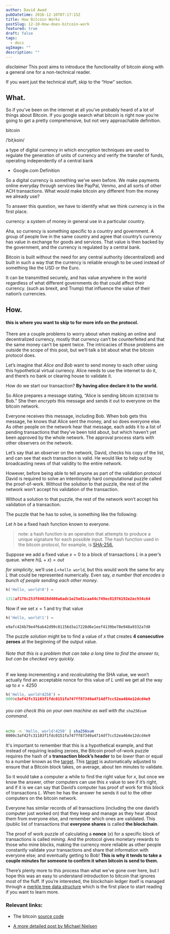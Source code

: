 ```yaml
---
author: David Awad
pubDatetime: 2016-12-10T07:17:15Z
title: How Bitcoin Works
postSlug: 12-10-How-does-bitcoin-work
featured: true
draft: false
tags:
  - docs
ogImage: ""
description: ""
---
```


_disclaimer_ This post aims to introduce the functionality of bitcoin along with a general one for a non-technical reader.

If you want just the technical stuff, skip to the “How” section.

## What.

<div id="commentable-area">
  <p data-section-id="1" class="commentable-section">
So if you’ve been on the internet at all you’ve probably heard of a lot of things about Bitcoin. If you google search what bitcoin is right now you’re going to get a pretty comprehensive, but not very approachable definition.
</p>

<div class="cd-testimonials-wrapper">
			<p>
        bitcoin
      </p>
      <p>
      /ˈbitˌkoin/
      </p>
      <p>
      a type of digital currency in which encryption techniques are used to regulate the generation of units of currency and verify the transfer of funds, operating independently of a central bank
      </p>
			<div class="cd-author">
				<ul class="cd-author-info">
					<li>Google.com Definition</li>
				</ul>
			</div>
</div>

So a digital currency is something we’ve seen before. We make payments online everyday through services like PayPal, Venmo, and all sorts of other ACH transactions. What would make bitcoin any different from the money we already use?

To answer this question, we have to identify what we think currency is in the first place.

currency: a system of money in general use in a particular country.

Aha, so currency is something specific to a country and government. A group of people live in the same country and agree that country’s currency has value in exchange for goods and services. That value is then backed by the government, and the currency is regulated by a central bank.

Bitcoin is built without the need for any central authority (decentralized) and built in such a way that the currency is reliable enough to be used instead of something like the USD or the Euro.

It can be transmitted securely, and has value anywhere in the world regardless of what different governments do that could affect their currency. (such as brexit, and Trump) that influence the value of their nation’s currencies.

<h2> How. </h2>

<h4>this is where you want to skip to for more info on the protocol.</h4>

There are a couple problems to worry about when making an online and decentralized currency, mostly that currency can’t be counterfeited and that the same money can’t be spent twice. The intricacies of those problems are outside the scope of this post, but we’ll talk a bit about what the bitcoin protocol does.

  <p data-section-id="2" class="commentable-section">
    Let’s imagine that <em>Alice and Bob</em> want to send money to each other using this hypothetical virtual currency. Alice needs to use the internet to do it, and there’s no bank or clearing house to validate it.
  </p>

</div>

How do we start our transaction? **By having alice declare it to the world.**

So Alice prepares a message stating, “Alice is sending bitcoin `82303348` to Bob.” She then _encrypts_ this message and sends it out to everyone on the bitcoin network.

Everyone receives this message, including Bob. When bob gets this message, he knows that Alice sent the money, and so does everyone else. As other people on the network hear that message, each adds it to a list of pending transactions that they’ve been told about, but which haven’t yet been approved by the whole network. The approval process starts with other observers on the network.

Let’s say that an observer on the network, David, checks his copy of the list, and can see that each transaction is valid. He would like to help out by broadcasting news of that validity to the entire network.

However, before being able to tell anyone as part of the validation protocol David is required to solve an intentionally hard computational puzzle called the proof-of-work. Without the solution to that puzzle, the rest of the network won’t accept his validation of the transaction.

Without a solution to that puzzle, the rest of the network won’t accept his validation of a transaction.

The puzzle that he has to solve, is something like the following:

Let $h$ be a fixed hash function known to everyone.

> note: a hash function is an operation that attempts to produce a unique signature for each possible input. The hash function used in the bitcoin protocol, for example, is [SHA-256.](https://en.wikipedia.org/wiki/SHA-2)

Suppose we add a fixed value $x=0$ to a block of transactions $L$ in a peer’s queue. where $h(L+x) = out$

_for simplicity_, we’ll use $L$=`hello world`, but this would work the same for any $L$ that could be represented numerically. Even say, _a number that encodes a bunch of people sending each other money_.

```python
h('Hello, world!0') =

1312af178c253f84028d480a6adc1e25e81caa44c749ec81976192e2ec934c64
```

Now if we set $x=1$ and try that value

```python
h('Hello, world!1') =

e9afc424b79e4f6ab42d99c81156d3a17228d6e1eef4139be78e948a9332a7d8
```

The puzzle _solution_ might be to find a value of $x$ that creates **4 consecutive zeroes** at the beginning of the output value.

###### Note that this is a problem that can take a long time to find the answer to, but can be checked very quickly.

If we keep incrementing $x$ and _recalculating_ the SHA value, we won’t actually find an acceptable nonce for this value of $L$ until we get all the way up to $x=4250$

```python
h('Hello, world!4250') =
0000c3af42fc31103f1fdc0151fa747ff87349a4714df7cc52ea464e12dcd4e9
```

###### you can check this on your own machine as well with the `sha256sum` command.

```bash
echo -n 'Hello, world!4250' | sha256sum
0000c3af42fc31103f1fdc0151fa747ff87349a4714df7cc52ea464e12dcd4e9
```

It's important to remember that this is a hypothetical example, and that instead of requiring leading zeroes, the Bitcoin proof-of-work puzzle requires the hash of a **transaction block’s header** to be _lower_ than or equal to a number known as the [target](https://en.bitcoin.it/wiki/Target). This [target](https://en.bitcoin.it/wiki/Target) is automatically adjusted to ensure that a Bitcoin block takes, on average, about ten minutes to validate.

So it would take a computer a while to find the right value for $x$, but once we know the answer, other computers can use this $x$ value to see if it’s right, and if it is we can say that David’s computer has proof of work for this block of transactions $L$. When he has the answer he sends it out to the other computers on the bitcoin network.

Everyone has similar records of all transactions (including the one david’s computer just worked on) that they keep and manage as they hear about them from everyone else, and remember which ones are validated. This /public list of transactions that **everyone shares** is called **the blockchain**.

The proof of work puzzle of calculating a **nonce** ($x$) for a specific block of transactions is called _mining_. And the protocol gives monetary rewards to those who mine blocks, making the currency more reliable as other people constantly validate your transactions and share that information with everyone else; and eventually getting to Bob! **This is why it tends to take a couple minutes for someone to confirm it when bitcoin is send to them.**

There’s plenty more to this process than what we’ve gone over here, but I hope this was an easy to understand introduction to bitcoin that ignores most of the fluff. If you’re interested, the blockchain ledger itself is managed through a [merkle tree data structure](https://en.wikipedia.org/wiki/Merkle_tree) which is the first place to start reading if you want to learn more.

### Relevant links:

- The bitcoin [source code](http://github.com/bitcoin/bitcoin)

- [A more detailed post by Michael Nielsen](http://www.michaelnielsen.org/ddi/how-the-bitcoin-protocol-actually-works/)

